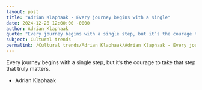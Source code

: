 ```yaml
---
layout: post
title: "Adrian Klaphaak - Every journey begins with a single"
date: 2024-12-28 12:00:00 -0000
author: Adrian Klaphaak
quote: "Every journey begins with a single step, but it’s the courage to take that step that truly matters."
subject: Cultural trends
permalink: /Cultural trends/Adrian Klaphaak/Adrian Klaphaak - Every journey begins with a single
---
```


Every journey begins with a single step, but it’s the courage to take that step that truly matters.

- Adrian Klaphaak
